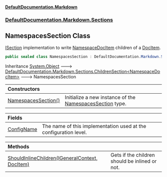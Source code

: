 #### [DefaultDocumentation\.Markdown](../../../../index.md 'index')
### [DefaultDocumentation\.Markdown\.Sections](../../../../index.md#DefaultDocumentation.Markdown.Sections 'DefaultDocumentation\.Markdown\.Sections')

## NamespacesSection Class

[ISection](https://github.com/Doraku/DefaultDocumentation/blob/master/documentation/api/DefaultDocumentation/Api/ISection/index.md 'DefaultDocumentation\.Api\.ISection') implementation to write [NamespaceDocItem](https://github.com/Doraku/DefaultDocumentation/blob/master/documentation/api/DefaultDocumentation/Models/NamespaceDocItem/index.md 'DefaultDocumentation\.Models\.NamespaceDocItem') children of a [DocItem](https://github.com/Doraku/DefaultDocumentation/blob/master/documentation/api/DefaultDocumentation/Models/DocItem/index.md 'DefaultDocumentation\.Models\.DocItem')\.

```csharp
public sealed class NamespacesSection : DefaultDocumentation.Markdown.Sections.ChildrenSection<DefaultDocumentation.Models.NamespaceDocItem>
```

Inheritance [System\.Object](https://docs.microsoft.com/en-us/dotnet/api/System.Object 'System\.Object') &#129106; [DefaultDocumentation\.Markdown\.Sections\.ChildrenSection&lt;](../ChildrenSection_T_/index.md 'DefaultDocumentation\.Markdown\.Sections\.ChildrenSection\<T\>')[NamespaceDocItem](https://github.com/Doraku/DefaultDocumentation/blob/master/documentation/api/DefaultDocumentation/Models/NamespaceDocItem/index.md 'DefaultDocumentation\.Models\.NamespaceDocItem')[&gt;](../ChildrenSection_T_/index.md 'DefaultDocumentation\.Markdown\.Sections\.ChildrenSection\<T\>') &#129106; NamespacesSection

| Constructors | |
| :--- | :--- |
| [NamespacesSection\(\)](NamespacesSection().md 'DefaultDocumentation\.Markdown\.Sections\.NamespacesSection\.NamespacesSection\(\)') | Initialize a new instance of the [NamespacesSection](DefaultDocumentation/Markdown/Sections/NamespacesSection/index.md 'DefaultDocumentation\.Markdown\.Sections\.NamespacesSection') type\. |

| Fields | |
| :--- | :--- |
| [ConfigName](ConfigName.md 'DefaultDocumentation\.Markdown\.Sections\.NamespacesSection\.ConfigName') | The name of this implementation used at the configuration level\. |

| Methods | |
| :--- | :--- |
| [ShouldInlineChildren\(IGeneralContext, DocItem\)](ShouldInlineChildren(IGeneralContext,DocItem).md 'DefaultDocumentation\.Markdown\.Sections\.NamespacesSection\.ShouldInlineChildren\(DefaultDocumentation\.IGeneralContext, DefaultDocumentation\.Models\.DocItem\)') | Gets if the children should be inlined or not\. |
